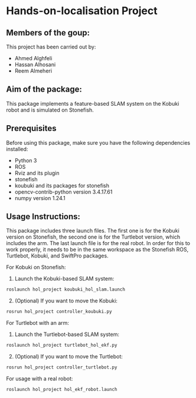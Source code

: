 # Hands-on-localisation Project


## Members of the goup:

This project has been carried out by:

* Ahmed Alghfeli
* Hassan Alhosani
* Reem Almeheri

## Aim of the package:

This package implements a feature-based SLAM system on the Kobuki robot and is simulated on Stonefish.


## Prerequisites

Before using this package, make sure you have the following dependencies installed:

* Python 3
* ROS
* Rviz and its plugin
* stonefish
* koubuki and its packages for stonefish
* opencv-contrib-python version 3.4.17.61
* numpy version 1.24.1


## Usage Instructions:
This package includes three launch files. The first one is for the Kobuki version on Stonefish, the second one is for the Turtlebot version, which includes the arm. The last launch file is for the real robot. In order for this to work properly, it needs to be in the same workspace as the Stonefish ROS, Turtlebot, Kobuki, and SwiftPro packages.


For Kobuki on Stonefish:

1) Launch the Kobuki-based SLAM system:

```bash
roslaunch hol_project koubuki_hol_slam.launch
```

2) (Optional) If you want to move the Kobuki:

```bash
rosrun hol_project controller_koubuki.py
```

For Turtlebot with an arm:

1) Launch the Turtlebot-based SLAM system:

```bash
roslaunch hol_project turtlebot_hol_ekf.py
```
2) (Optional) If you want to move the Turtlebot:

```bash
rosrun hol_project controller_turtlebot.py
```
For usage with a real robot:

```bash
roslaunch hol_project hol_ekf_robot.launch
```